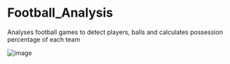 # Football_Analysis
Analyses football games to detect players, balls and calculates possession percentage of each team

![image](https://github.com/DSam327/Football_Analysis/assets/113661235/4ad8aa20-dedf-45b0-8157-12fa32973f20)
